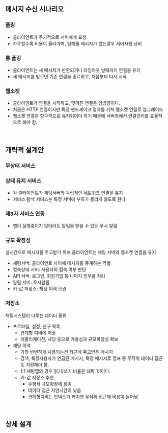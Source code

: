 ## 메시지 수신 시나리오
### 폴링
* 클라이언트가 주기적으로 서버에게 요청
* 자주할수록 비용이 올라가며, 답해줄 메시지가 없는경우 서버자원 낭비

### 롱 폴링
* 클라이언트는 새 메시지가 반환되거나 타임아웃 날때까지 연결을 유지
* 새 메시지를 받으면 기존 연결을 종료하고, 처음부터 다시 시작

### 웹소켓
* 클라이언트가 연결을 시작하고, 맺어진 연결은 양방향이다.
* 처음은 HTTP 연결이지만 특정 핸드셰이크 절차를 거쳐 웹소켓 연결로 업그레이드
* 웹소켓 연결은 항구적으로 유지되어야 하기 때문에 서버측에서 연결관리를 효율적으로 해야 함.

<br>

## 개략적 설계안
### 무상태 서비스

### 상태 유지 서비스
* 각 클라이언트가 채팅서버와 독립적인 네트워크 연결을 유지
* 서비스 탐색 서비스는 특정 서버에 부하가 몰리지 않도록 한다.

### 제3자 서비스 연동
* 앱이 실행중이지 않더라도 알림을 받을 수 있는 푸시 알림

### 규모 확장성
실시간으로 메시지를 주고받기 위해 클라이언트는 채팅 서버와 웹소켓 연결을 유지
* 채팅서버: 클라이언트 사이에 매시지를 중계하는 역할
* 접속상태 서버: 사용자의 접속 여부 판단
* API 서버: 로그인, 회원가입 등 나머지 전부를 처리
* 알림 서버: 푸시알림
* 키-값 저장소: 채팅 이력 보관

### 저장소
채팅시스템이 다루는 데이터 종류
* 프로파일, 설정, 친구 목록
  * 관계형 디비에 저장
  * 레플리케이션, 샤딩 등으로 가용성과 규모확장성 확보
* 채팅 이력
  * 가장 빈번하게 사용되는건 최근에 주고받은 메시지
  * 검색, 특정사용자가 언급된 메시지, 특정 메시지로 점프 등 무작위 데이터 접근도 지원해야 함.
  * 1:1 채팅앱의 경우 읽기/쓰기 비율은 대략 1:1이다.
  * 키-값 저장소 추천
    * 수평적 규모확장에 용이
    * 데이터 접근 지연시간이 낮음
    * 관계형디비는 인덱스가 커지면 무작위 접근에 비용이 늘어남.

<br>

## 상세 설계







